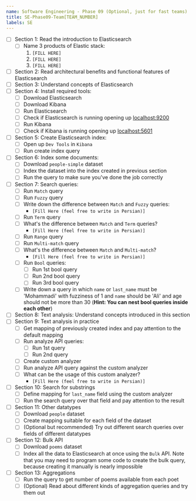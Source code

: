 ```yaml
---
name: Software Engineering - Phase 09 (Optional, just for fast teams)
title: SE-Phase09-Team[TEAM_NUMBER]
labels: SE
---
```


-   [ ] Section 1: Read the introduction to Elasticsearch
    -   [ ] Name 3 products of Elastic stack:
        1. `[FILL HERE]`
        1. `[FILL HERE]`
        1. `[FILL HERE]`
-   [ ] Section 2: Read architectural benefits and functional features of Elasticsearch
-   [ ] Section 3: Understand concepts of Elasticsearch
-   [ ] Section 4: Install required tools:
    -   [ ] Download Elasticsearch
    -   [ ] Download Kibana
    -   [ ] Run Elasticsearch
    -   [ ] Check if Elasticsearch is running opening up [localhost:9200](localhost:9200)
    -   [ ] Run Kibana
    -   [ ] Check if Kibana is running opening up [localhost:5601](localhost:5601)
-   [ ] Section 5: Create Elasticsearch index:
    -   [ ] Open up `Dev Tools` in `Kibana`
    -   [ ] Run create index query
-   [ ] Section 6: Index some documents:
    -   [ ] Download `people-simple` dataset
    -   [ ] Index the dataset into the index created in previous section
    -   [ ] Run the query to make sure you've done the job correctly
-   [ ] Section 7: Search queries:
    -   [ ] Run `Match` query
    -   [ ] Run `Fuzzy` query
    -   [ ] Write down the difference between `Match` and `Fuzzy` queries:
        -   `[Fill Here (feel free to write in Persian)]`
    -   [ ] Run `Term` query
    -   [ ] What's the difference between `Match` and `Term` queries?
        -   `[Fill Here (feel free to write in Persian)]`
    -   [ ] Run `Range` query
    -   [ ] Run `Multi-match` query
    -   [ ] What's the difference between `Match` and `Multi-match`?
        -   `[Fill Here (feel free to write in Persian)]`
    -   [ ] Run `Bool` queries:
        -   [ ] Run 1st bool query
        -   [ ] Run 2nd bool query
        -   [ ] Run 3rd bool query
    -   [ ] Write down a query in which `name` or `last_name` must be 'Mohammadi' with fuzziness of 1 and `name` should be 'Ali' and age should not be more than 30 (**Hint: You can nest bool queries inside each other**)
-   [ ] Section 8: Text analysis: Understand concepts introduced in this section
-   [ ] Section 9: Text analysis in practice
    -   [ ] Get mapping of previously created index and pay attention to the default mapping
    -   [ ] Run analyze API queries:
        -   [ ] Run 1st query
        -   [ ] Run 2nd query
    -   [ ] Create custom analyzer
    -   [ ] Run analyze API query against the custom analyzer
    -   [ ] What can be the usage of this custom analyzer?
        -   `[Fill Here (feel free to write in Persian)]`
-   [ ] Section 10: Search for substrings
    -   [ ] Define mapping for `last_name` field using the custom analyzer
    -   [ ] Run the search query over that field and pay attention to the result
-   [ ] Section 11: Other datatypes
    -   [ ] Download `people` dataset
    -   [ ] Create mapping suitable for each field of the dataset
    -   [ ] (Optional but recommended) Try out different search queries over fields of different datatypes
-   [ ] Section 12: Bulk API
    -   [ ] Download `poems` dataset
    -   [ ] Index all the data to Elasticsearch at once using the `Bulk` API. Note that you may need to program some code to create the bulk query, because creating it manually is nearly impossible
-   [ ] Section 13: Aggregations
    -   [ ] Run the query to get number of poems available from each poet
    -   [ ] (Optional) Read about different kinds of aggregation queries and try them out
